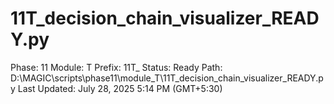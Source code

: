 # 11T_decision_chain_visualizer_READY.py

Phase: 11
Module: T
Prefix: 11T_
Status: Ready
Path: D:\MAGIC\scripts\phase11\module_T\11T_decision_chain_visualizer_READY.py
Last Updated: July 28, 2025 5:14 PM (GMT+5:30)

